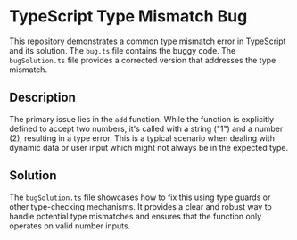# TypeScript Type Mismatch Bug

This repository demonstrates a common type mismatch error in TypeScript and its solution. The `bug.ts` file contains the buggy code.  The `bugSolution.ts` file provides a corrected version that addresses the type mismatch.

## Description

The primary issue lies in the `add` function. While the function is explicitly defined to accept two numbers, it's called with a string ("1") and a number (2), resulting in a type error. This is a typical scenario when dealing with dynamic data or user input which might not always be in the expected type.

## Solution

The `bugSolution.ts` file showcases how to fix this using type guards or other type-checking mechanisms.  It provides a clear and robust way to handle potential type mismatches and ensures that the function only operates on valid number inputs.